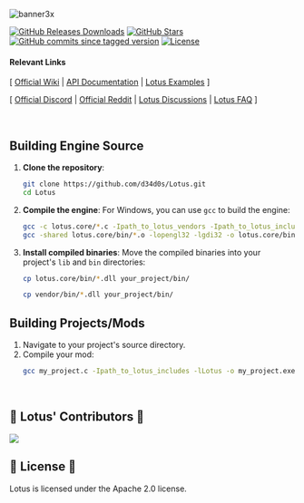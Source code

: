 ![banner3x](https://github.com/user-attachments/assets/fdc5a337-8fd8-4dbb-a4f6-b53edd92c81c)

[![GitHub Releases Downloads](https://img.shields.io/github/downloads/F4R4W4Y/Lotus/total)](https://github.com/F4R4W4Y/Lotus/releases)
[![GitHub Stars](https://img.shields.io/github/stars/F4R4W4Y/Lotus?style=flat&label=stars)](https://github.com/F4R4W4Y/Lotus/stargazers)
[![GitHub commits since tagged version](https://img.shields.io/github/commits-since/F4R4W4Y/Lotus/Lotus.1.0.2024)](https://github.com/F4R4W4Y/Lotus/commits/master)
[![License](https://img.shields.io/badge/license-apache%2Flibpng-green.svg)](LICENSE)

#### Relevant Links

[  [Official Wiki](https://github.com/F4R4W4Y/Lotus/wiki) | [API Documentation](https://github.com/F4R4W4Y/Lotus/wiki/Lotus-API-Docs) | [Lotus Examples](https://github.com/F4R4W4Y/Lotus/tree/refactor_01/examples) ]
  
[ [Official Discord](https://discord.gg/e43PDC45wu) | [Official Reddit](https://www.reddit.com/r/Lotus/) | [Lotus Discussions](https://github.com/F4R4W4Y/Lotus/discussions) | [Lotus FAQ](https://github.com/F4R4W4Y/Lotus/wiki/Lotus-FAQ) ]

</br>


## Building Engine Source

1. **Clone the repository**:
    ```bash
    git clone https://github.com/d34d0s/Lotus.git
    cd Lotus
    ```

2. **Compile the engine**:
    For Windows, you can use `gcc` to build the engine:
    ```bash
    gcc -c lotus.core/*.c -Ipath_to_lotus_vendors -Ipath_to_lotus_includes -DLOTUS_EXPORT -o lotus.core/bin/*.o
    gcc -shared lotus.core/bin/*.o -lopengl32 -lgdi32 -o lotus.core/bin/Lotus.dll
    ```

3. **Install compiled binaries**:
    Move the compiled binaries into your project's `lib` and `bin` directories:
    ```bash
    cp lotus.core/bin/*.dll your_project/bin/
    ```
    ```bash
    cp vendor/bin/*.dll your_project/bin/
    ```

## Building Projects/Mods

1. Navigate to your project's source directory.
2. Compile your mod:
    ```bash
    gcc my_project.c -Ipath_to_lotus_includes -lLotus -o my_project.exe
    ```

</br>

<h2> 🪷 Lotus' Contributors 🪷 </h2>

<a href="https://github.com/F4R4W4Y/Lotus/graphs/contributors">
  <img src="https://contrib.rocks/image?repo=F4R4W4Y/Lotus&max=500&columns=20&anon=1" />
</a>

</br>

<h2> 🪷 License 🪷 </h2>

Lotus is licensed under the Apache 2.0 license.

